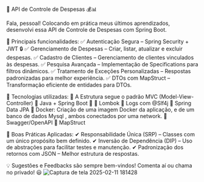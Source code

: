 🚀 API de Controle de Despesas 💰📊

Fala, pessoal! Colocando em prática meus últimos aprendizados, desenvolvi essa API de Controle de Despesas com Spring Boot. 

🔹 Principais funcionalidades:
✅ Autenticação Segura – Spring Security + JWT 🔒
✅ Gerenciamento de Despesas – Criar, listar, atualizar e excluir despesas.
✅ Cadastro de Clientes – Gerenciamento de clientes vinculados às despesas.
✅ Pesquisa Avançada – Implementação de Specifications para filtros dinâmicos.
✅ Tratamento de Exceções Personalizadas – Respostas padronizadas para melhor experiência.
✅ DTOs com MapStruct – Transformação eficiente de entidades para DTOs.

🔧 Tecnologias utilizadas:
🔹 A Estrutura segue o padrão MVC (Model-View-Controller)
🔹 Java + Spring Boot 🚀
🔹 Lombok 
🔹 Logs com @Slf4j 
🔹 Spring Data JPA 
🔹 Docker: Criação de uma imagem Docker da aplicação, e de um banco de dados Mysql , ambos conectados por uma network.
🔹 Swagger/OpenAPI 
🔹	MapStruct


🔹 Boas Práticas Aplicadas:
✔ Responsabilidade Única (SRP) – Classes com um único propósito bem definido.
✔ Inversão de Dependência (DIP) – Uso de abstrações para facilitar testes e manutenção.
✔ Padronização dos retornos com JSON  – Melhor estrutura de respostas.

💡 Sugestões e Feedbacks são sempre bem-vindos! Comenta aí ou chama no privado! 😃
![Captura de tela 2025-02-11 181428](https://github.com/user-attachments/assets/41c39c39-d928-4386-b289-c04c253954a7)
